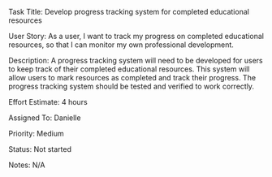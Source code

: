 Task Title: Develop progress tracking system for completed educational resources

User Story: As a user, I want to track my progress on completed educational resources, so that I can monitor my own professional development.

Description: A progress tracking system will need to be developed for users to keep track of their completed educational resources. This system will allow users to mark resources as completed and track their progress. The progress tracking system should be tested and verified to work correctly.

Effort Estimate: 4 hours

Assigned To: Danielle

Priority: Medium

Status: Not started

Notes: N/A